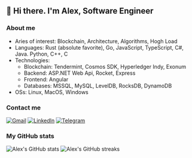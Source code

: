 ## 👋 Hi there. I'm Alex, Software Engineer

### About me

- Aries of interest: Blockchain, Architecture, Algorithms, Hogh Load
- Languages: Rust (absolute favorite), Go, JavaScript, TypeScript, C#, Java. Python, C++, C
- Technologies:
  - Blockchain: Tendermint, Cosmos SDK, Hyperledger Indy, Exonum
  - Backend: ASP.NET Web Api, Rocket, Express
  - Frontend: Angular
  - Databases: MSSQL, MySQL, LevelDB, RocksDB, DynamoDB
- OSs: Linux, MacOS, Windows

### Contact me

[![Gmail](https://img.shields.io/badge/Gmail-D14836?style=for-the-badge&logo=gmail&logoColor=white)](mailto:kolesov.alex.s@gmail.com)
[![LinkedIn](https://img.shields.io/badge/linkedin-%230077B5.svg?style=for-the-badge&logo=linkedin&logoColor=white)](https://www.linkedin.com/in/alexander-kolesov-34943599)
[![Telegram](https://img.shields.io/badge/Telegram-2CA5E0?style=for-the-badge&logo=telegram&logoColor=white)](https://telegram.me/shalteor)


### My GitHub stats

![Alex's GitHub stats](https://github-readme-stats.vercel.app/api?username=askolesov&show_icons=true&theme=vue)
![Alex's GitHub streaks](https://github-readme-streak-stats.herokuapp.com/?user=askolesov&theme=vue)

<!--
- 🔭 I’m currently working on ...
- 🌱 I’m currently learning ...
- 👯 I’m looking to collaborate on ...
- 🤔 I’m looking for help with ...
- 💬 Ask me about ...
- 📫 How to reach me: ...
- 😄 Pronouns: ...
- ⚡ Fun fact: ...
-->
